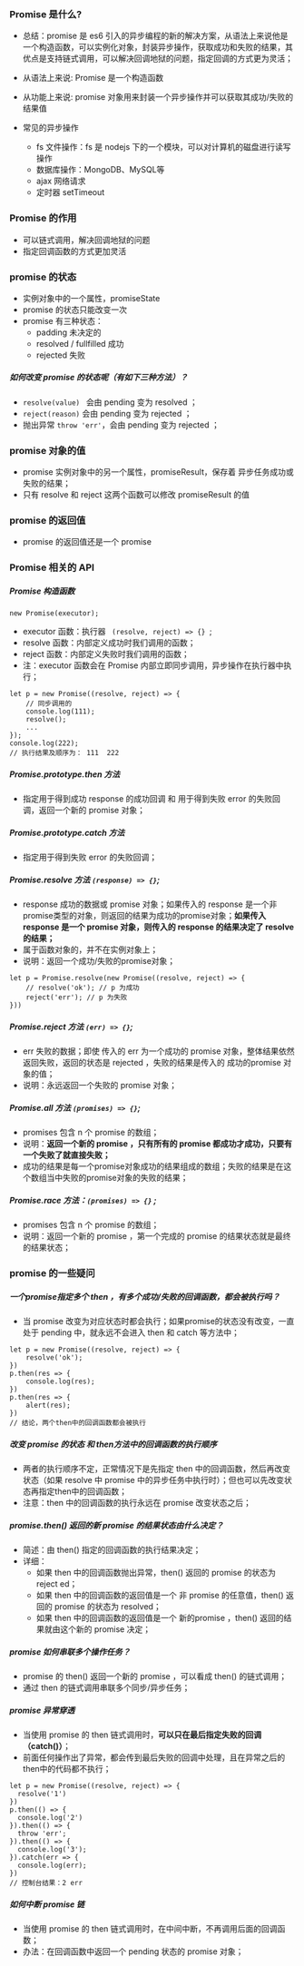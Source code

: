 ###  **Promise** 是什么?

- 总结：promise 是 es6 引入的异步编程的新的解决方案，从语法上来说他是一个构造函数，可以实例化对象，封装异步操作，获取成功和失败的结果，其优点是支持链式调用，可以解决回调地狱的问题，指定回调的方式更为灵活；

- 从语法上来说: Promise 是一个构造函数

- 从功能上来说: promise 对象用来封装一个异步操作并可以获取其成功/失败的结果值
- 常见的异步操作
  - fs 文件操作：fs 是 nodejs 下的一个模块，可以对计算机的磁盘进行读写操作
  - 数据库操作：MongoDB、MySQL等
  - ajax 网络请求
  - 定时器 setTimeout

### Promise 的作用

- 可以链式调用，解决回调地狱的问题
- 指定回调函数的方式更加灵活

### promise 的状态

- 实例对象中的一个属性，promiseState
- promise 的状态只能改变一次
- promise 有三种状态：
  - padding  未决定的
  - resolved / fullfilled  成功
  - rejected  失败

##### **如何改变 promise 的状态呢（有如下三种方法）？**

- ` resolve(value)  `  会由 pending 变为 resolved  ；
- ` reject(reason) `  会由 pending 变为 rejected  ；
- 抛出异常 ` throw 'err' `，会由 pending 变为 rejected  ；

### promise 对象的值

- promise 实例对象中的另一个属性，promiseResult，保存着 异步任务成功或失败的结果；
- 只有 resolve 和 reject 这两个函数可以修改 promiseResult 的值

### promise 的返回值

- promise 的返回值还是一个 promise

### Promise 相关的 API

##### Promise 构造函数

```
new Promise(executor);
```

- executor 函数：执行器  `  (resolve, reject) => {}  `;
- resolve 函数：内部定义成功时我们调用的函数；
- reject 函数：内部定义失败时我们调用的函数；
- 注：executor 函数会在 Promise 内部立即同步调用，异步操作在执行器中执行；

```
let p = new Promise((resolve, reject) => {
	// 同步调用的
	console.log(111);
	resolve();
	...
});
console.log(222);
// 执行结果及顺序为： 111  222
```

##### Promise.prototype.then 方法

- 指定用于得到成功 response 的成功回调 和 用于得到失败 error 的失败回调，返回一个新的 promise 对象；

##### Promise.prototype.catch 方法

- 指定用于得到失败 error 的失败回调；

##### Promise.resolve 方法  ` (response) => {} `;

- response 成功的数据或 promise 对象；如果传入的 response 是一个非promise类型的对象，则返回的结果为成功的promise对象；**如果传入 response 是一个 promise 对象，则传入的 response 的结果决定了 resolve 的结果；**
- 属于函数对象的，并不在实例对象上；
- 说明：返回一个成功/失败的promise对象；

```
let p = Promise.resolve(new Promise((resolve, reject) => {
	// resolve('ok'); // p 为成功
	reject('err'); // p 为失败
}))
```

##### Promise.reject 方法 ` (err) => {} `;

- err 失败的数据；即使 传入的 err 为一个成功的 promise 对象，整体结果依然返回失败，返回的状态是 rejected ，失败的结果是传入的 成功的promise 对象的值；
- 说明：永远返回一个失败的 promise 对象；

##### Promise.all 方法 ` (promises) => {} `;

- promises 包含 n 个 promise 的数组；
- 说明：**返回一个新的 promise ，只有所有的 promise 都成功才成功，只要有一个失败了就直接失败；**
- 成功的结果是每一个promise对象成功的结果组成的数组；失败的结果是在这个数组当中失败的promise对象的失败的结果；

##### Promise.race 方法：` (promises) => {} ` ;

- promises 包含 n 个 promise 的数组；
- 说明：返回一个新的 promise ，第一个完成的 promise 的结果状态就是最终的结果状态；

### promise 的一些疑问

##### 一个promise指定多个 then ，有多个成功/失败的回调函数，都会被执行吗？

- 当 promise 改变为对应状态时都会执行；如果promise的状态没有改变，一直处于 pending 中，就永远不会进入 then 和 catch 等方法中；

```
let p = new Promise((resolve, reject) => {
	resolve('ok');
})
p.then(res => {
	console.log(res);
})
p.then(res => {
	alert(res);
})
// 结论，两个then中的回调函数都会被执行
```

##### 改变 promise 的状态 和 then方法中的回调函数的执行顺序

- 两者的执行顺序不定，正常情况下是先指定 then 中的回调函数，然后再改变状态（如果 resolve 中 promise 中的异步任务中执行时）；但也可以先改变状态再指定then中的回调函数；
- 注意：then 中的回调函数的执行永远在 promise 改变状态之后；

##### promise.then() 返回的新 promise 的结果状态由什么决定？

- 简述：由 then() 指定的回调函数的执行结果决定；
- 详细：
  - 如果 then 中的回调函数抛出异常，then() 返回的 promise 的状态为 reject	ed；
  - 如果 then 中的回调函数的返回值是一个 非 promise 的任意值，then() 返回的 promise 的状态为 resolved；
  - 如果 then 中的回调函数的返回值是一个 新的promise ，then() 返回的结果就由这个新的 promise 决定；

##### promise 如何串联多个操作任务？

- promise 的 then() 返回一个新的 promise ，可以看成 then() 的链式调用；
- 通过 then 的链式调用串联多个同步/异步任务；

##### promise 异常穿透

- 当使用 promise 的 then 链式调用时，**可以只在最后指定失败的回调（catch()）**；
- 前面任何操作出了异常，都会传到最后失败的回调中处理，且在异常之后的then中的代码都不执行；

```
let p = new Promise((resolve, reject) => {
  resolve('1')
})
p.then(() => {
  console.log('2')
}).then(() => {
  throw 'err';
}).then(() => {
  console.log('3');
}).catch(err => {
  console.log(err);
})
// 控制台结果：2 err
```

##### 如何中断 promise 链

- 当使用 promise 的 then 链式调用时，在中间中断，不再调用后面的回调函数；
- 办法：在回调函数中返回一个 pending 状态的 promise 对象；